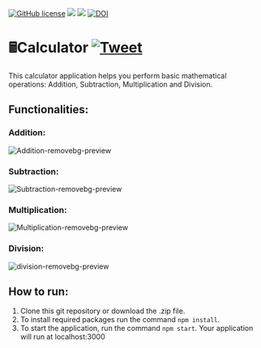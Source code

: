 [![GitHub license](	https://img.shields.io/github/license/MitulPatel5522/SE-HW1)](https://img.shields.io/github/license/MitulPatel5522/SE-HW1)
<img src =  "https://img.shields.io/badge/language-node.js-green">
<img src = "https://img.shields.io/badge/npm-v8.15.0-red">
[![DOI](https://zenodo.org/badge/528664650.svg)](https://zenodo.org/badge/latestdoi/528664650)

# 🖩Calculator [![Tweet](	https://img.shields.io/twitter/url?url=https%3A%2F%2Fgithub.com%2FMitulPatel5522%2FSE-HW1)](	https://img.shields.io/twitter/url?url=https%3A%2F%2Fgithub.com%2FMitulPatel5522%2FSE-HW1) 

This calculator application helps you perform basic mathematical operations: Addition, Subtraction, Multiplication and Division. 

## Functionalities:

### Addition:

![Addition-removebg-preview](https://user-images.githubusercontent.com/20256401/187282817-70cc5b45-9522-4224-a218-d462ac67b678.png)

### Subtraction:

![Subtraction-removebg-preview](https://user-images.githubusercontent.com/20256401/187283035-abc626f3-48bc-4cc3-9e6e-f92ffedbef7b.png)

### Multiplication:

![Multiplication-removebg-preview](https://user-images.githubusercontent.com/20256401/187282863-3c75eb6f-dda5-4701-93a0-697982b6e727.png)

### Division:

![division-removebg-preview](https://user-images.githubusercontent.com/20256401/187282881-5200096d-29c2-4870-8e54-c921272d8162.png)

## How to run:
1. Clone this git repository or download the .zip file.
2. To install required packages run the command ```npm install```.
3. To start the application, run the command ```npm start```.
   Your application will run at localhost:3000
